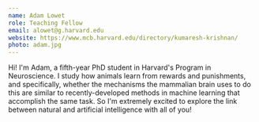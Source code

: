 ```yaml
---
name: Adam Lowet
role: Teaching Fellow
email: alowet@g.harvard.edu
website: https://www.mcb.harvard.edu/directory/kumaresh-krishnan/
photo: adam.jpg
---
```


Hi! I'm Adam, a fifth-year PhD student in Harvard's Program in Neuroscience. I study how animals learn from rewards and punishments, and specifically, whether the mechanisms the mammalian brain uses to do this are similar to recently-developed methods in machine learning that accomplish the same task. So I'm extremely excited to explore the link between natural and artificial intelligence with all of you! 
